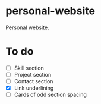 # personal-website
Personal website.

# To do
- [ ] Skill section
- [ ] Project section
- [ ] Contact section
- [x] Link underlining
- [ ] Cards of odd section spacing